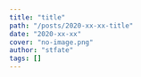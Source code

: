 ```yaml
---
title: "title"
path: "/posts/2020-xx-xx-title"
date: "2020-xx-xx"
cover: "no-image.png"
author: "stfate"
tags: []
---
```


<style type="text/css">
<!--
p {white-space: pre-wrap};
-->
</style>

<re-img
    src="no-image.png"
    title="title"
    href="https://stfate.net"
    >
</re-img>
